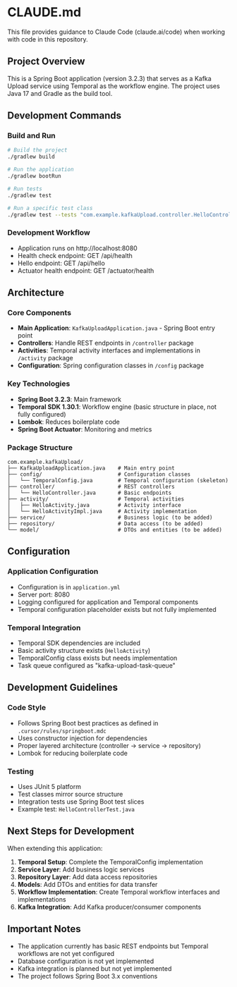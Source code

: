 # CLAUDE.md

This file provides guidance to Claude Code (claude.ai/code) when working with code in this repository.

## Project Overview

This is a Spring Boot application (version 3.2.3) that serves as a Kafka Upload service using Temporal as the workflow engine. The project uses Java 17 and Gradle as the build tool.

## Development Commands

### Build and Run
```bash
# Build the project
./gradlew build

# Run the application
./gradlew bootRun

# Run tests
./gradlew test

# Run a specific test class
./gradlew test --tests "com.example.kafkaUpload.controller.HelloControllerTest"
```

### Development Workflow
- Application runs on http://localhost:8080
- Health check endpoint: GET /api/health
- Hello endpoint: GET /api/hello
- Actuator health endpoint: GET /actuator/health

## Architecture

### Core Components
- **Main Application**: `KafkaUploadApplication.java` - Spring Boot entry point
- **Controllers**: Handle REST endpoints in `/controller` package
- **Activities**: Temporal activity interfaces and implementations in `/activity` package
- **Configuration**: Spring configuration classes in `/config` package

### Key Technologies
- **Spring Boot 3.2.3**: Main framework
- **Temporal SDK 1.30.1**: Workflow engine (basic structure in place, not fully configured)
- **Lombok**: Reduces boilerplate code
- **Spring Boot Actuator**: Monitoring and metrics

### Package Structure
```
com.example.kafkaUpload/
├── KafkaUploadApplication.java    # Main entry point
├── config/                        # Configuration classes
│   └── TemporalConfig.java        # Temporal configuration (skeleton)
├── controller/                    # REST controllers
│   └── HelloController.java       # Basic endpoints
├── activity/                      # Temporal activities
│   ├── HelloActivity.java         # Activity interface
│   └── HelloActivityImpl.java     # Activity implementation
├── service/                       # Business logic (to be added)
├── repository/                    # Data access (to be added)
└── model/                         # DTOs and entities (to be added)
```

## Configuration

### Application Configuration
- Configuration is in `application.yml`
- Server port: 8080
- Logging configured for application and Temporal components
- Temporal configuration placeholder exists but not fully implemented

### Temporal Integration
- Temporal SDK dependencies are included
- Basic activity structure exists (`HelloActivity`)
- TemporalConfig class exists but needs implementation
- Task queue configured as "kafka-upload-task-queue"

## Development Guidelines

### Code Style
- Follows Spring Boot best practices as defined in `.cursor/rules/springboot.mdc`
- Uses constructor injection for dependencies
- Proper layered architecture (controller → service → repository)
- Lombok for reducing boilerplate code

### Testing
- Uses JUnit 5 platform
- Test classes mirror source structure
- Integration tests use Spring Boot test slices
- Example test: `HelloControllerTest.java`

## Next Steps for Development

When extending this application:

1. **Temporal Setup**: Complete the TemporalConfig implementation
2. **Service Layer**: Add business logic services
3. **Repository Layer**: Add data access repositories
4. **Models**: Add DTOs and entities for data transfer
5. **Workflow Implementation**: Create Temporal workflow interfaces and implementations
6. **Kafka Integration**: Add Kafka producer/consumer components

## Important Notes

- The application currently has basic REST endpoints but Temporal workflows are not yet configured
- Database configuration is not yet implemented
- Kafka integration is planned but not yet implemented
- The project follows Spring Boot 3.x conventions